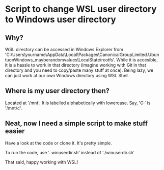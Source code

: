 # Script to change WSL user directory to Windows user directory

## Why?

WSL directory can be accessed in Windows Explorer from 'C:\Users\yourname\AppData\Local\Packages\CanonicalGroupLimited.UbuntuonWindows_mayberandomvalues\LocalState\rootfs'.
While it is accesible, it is a hassle to work in that directory (imagine working with Git in that directory and you need to copy/paste many stuff at once).
Being lazy, we can just work at our own Windows directory using WSL Shell. 

## Where is my user directory then?

Located at '/mnt'. It is labelled alphabetically with lowercase. Say, 'C:' is '/mnt/c'. 

## Neat, now I need a simple script to make stuff easier

Have a look at the code or clone it. It's pretty simple.

To run the code, use '. winuserdir.sh' instead of './winuserdir.sh'


That said, happy working with WSL!  
